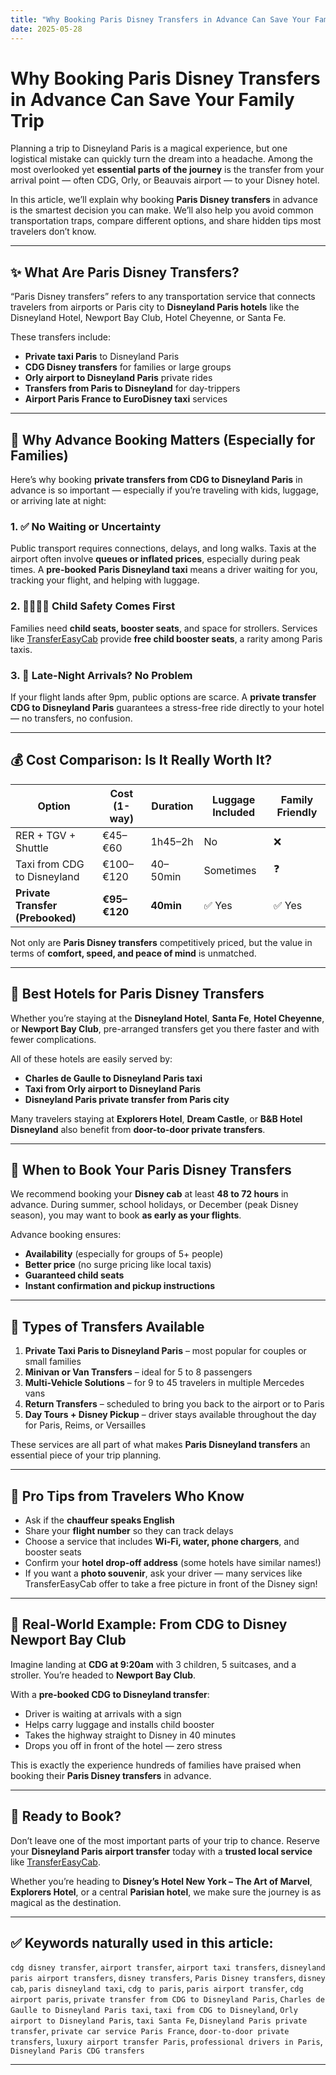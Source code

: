 ```yaml
---
title: "Why Booking Paris Disney Transfers in Advance Can Save Your Family Trip"
date: 2025-05-28
---
```


# Why Booking Paris Disney Transfers in Advance Can Save Your Family Trip

Planning a trip to Disneyland Paris is a magical experience, but one logistical mistake can quickly turn the dream into a headache. Among the most overlooked yet **essential parts of the journey** is the transfer from your arrival point — often CDG, Orly, or Beauvais airport — to your Disney hotel.

In this article, we’ll explain why booking **Paris Disney transfers** in advance is the smartest decision you can make. We’ll also help you avoid common transportation traps, compare different options, and share hidden tips most travelers don’t know.

---

## ✨ What Are Paris Disney Transfers?

“Paris Disney transfers” refers to any transportation service that connects travelers from airports or Paris city to **Disneyland Paris hotels** like the Disneyland Hotel, Newport Bay Club, Hotel Cheyenne, or Santa Fe.

These transfers include:

- **Private taxi Paris** to Disneyland Paris  
- **CDG Disney transfers** for families or large groups  
- **Orly airport to Disneyland Paris** private rides  
- **Transfers from Paris to Disneyland** for day-trippers  
- **Airport Paris France to EuroDisney taxi** services  

---

## 🧳 Why Advance Booking Matters (Especially for Families)

Here’s why booking **private transfers from CDG to Disneyland Paris** in advance is so important — especially if you’re traveling with kids, luggage, or arriving late at night:

### 1. ✅ No Waiting or Uncertainty

Public transport requires connections, delays, and long walks. Taxis at the airport often involve **queues or inflated prices**, especially during peak times. A **pre-booked Paris Disneyland taxi** means a driver waiting for you, tracking your flight, and helping with luggage.

### 2. 👨‍👩‍👧‍👦 Child Safety Comes First

Families need **child seats, booster seats**, and space for strollers. Services like [TransferEasyCab](https://www.transfereasycab.com) provide **free child booster seats**, a rarity among Paris taxis.

### 3. 🌙 Late-Night Arrivals? No Problem

If your flight lands after 9pm, public options are scarce. A **private transfer CDG to Disneyland Paris** guarantees a stress-free ride directly to your hotel — no transfers, no confusion.

---

## 💰 Cost Comparison: Is It Really Worth It?

| Option                       | Cost (1-way) | Duration | Luggage Included | Family Friendly |
|-----------------------------|--------------|----------|------------------|------------------|
| RER + TGV + Shuttle         | €45–€60      | 1h45–2h  | No               | ❌               |
| Taxi from CDG to Disneyland | €100–€120    | 40–50min | Sometimes        | ❓               |
| **Private Transfer (Prebooked)** | **€95–€120** | **40min**   | ✅ Yes           | ✅ Yes           |

Not only are **Paris Disney transfers** competitively priced, but the value in terms of **comfort, speed, and peace of mind** is unmatched.

---

## 🏨 Best Hotels for Paris Disney Transfers

Whether you’re staying at the **Disneyland Hotel**, **Santa Fe**, **Hotel Cheyenne**, or **Newport Bay Club**, pre-arranged transfers get you there faster and with fewer complications.

All of these hotels are easily served by:

- **Charles de Gaulle to Disneyland Paris taxi**  
- **Taxi from Orly airport to Disneyland Paris**  
- **Disneyland Paris private transfer from Paris city**  

Many travelers staying at **Explorers Hotel**, **Dream Castle**, or **B&B Hotel Disneyland** also benefit from **door-to-door private transfers**.

---

## 📅 When to Book Your Paris Disney Transfers

We recommend booking your **Disney cab** at least **48 to 72 hours** in advance. During summer, school holidays, or December (peak Disney season), you may want to book **as early as your flights**.

Advance booking ensures:

- **Availability** (especially for groups of 5+ people)  
- **Better price** (no surge pricing like local taxis)  
- **Guaranteed child seats**  
- **Instant confirmation and pickup instructions**

---

## 🚕 Types of Transfers Available

1. **Private Taxi Paris to Disneyland Paris** – most popular for couples or small families  
2. **Minivan or Van Transfers** – ideal for 5 to 8 passengers  
3. **Multi-Vehicle Solutions** – for 9 to 45 travelers in multiple Mercedes vans  
4. **Return Transfers** – scheduled to bring you back to the airport or to Paris  
5. **Day Tours + Disney Pickup** – driver stays available throughout the day for Paris, Reims, or Versailles  

These services are all part of what makes **Paris Disneyland transfers** an essential piece of your trip planning.

---

## 🧭 Pro Tips from Travelers Who Know

- Ask if the **chauffeur speaks English**  
- Share your **flight number** so they can track delays  
- Choose a service that includes **Wi-Fi, water, phone chargers**, and booster seats  
- Confirm your **hotel drop-off address** (some hotels have similar names!)  
- If you want a **photo souvenir**, ask your driver — many services like TransferEasyCab offer to take a free picture in front of the Disney sign!

---

## 📍 Real-World Example: From CDG to Disney Newport Bay Club

Imagine landing at **CDG at 9:20am** with 3 children, 5 suitcases, and a stroller. You’re headed to **Newport Bay Club**.

With a **pre-booked CDG to Disneyland transfer**:

- Driver is waiting at arrivals with a sign  
- Helps carry luggage and installs child booster  
- Takes the highway straight to Disney in 40 minutes  
- Drops you off in front of the hotel — zero stress  

This is exactly the experience hundreds of families have praised when booking their **Paris Disney transfers** in advance.

---

## 🔗 Ready to Book?

Don’t leave one of the most important parts of your trip to chance. Reserve your **Disneyland Paris airport transfer** today with a **trusted local service** like [TransferEasyCab](https://www.transfereasycab.com).

Whether you’re heading to **Disney’s Hotel New York – The Art of Marvel**, **Explorers Hotel**, or a central **Parisian hotel**, we make sure the journey is as magical as the destination.

---

## ✅ Keywords naturally used in this article:

`cdg disney transfer`, `airport transfer`, `airport taxi transfers`, `disneyland paris airport transfers`, `disney transfers`, `Paris Disney transfers`, `disney cab`, `paris disneyland taxi`, `cdg to paris`, `paris airport transfer`, `cdg airport paris`, `private transfer from CDG to Disneyland Paris`, `Charles de Gaulle to Disneyland Paris taxi`, `taxi from CDG to Disneyland`, `Orly airport to Disneyland Paris`, `taxi Santa Fe`, `Disneyland Paris private transfer`, `private car service Paris France`, `door-to-door private transfers`, `luxury airport transfer Paris`, `professional drivers in Paris`, `Disneyland Paris CDG transfers`

---

